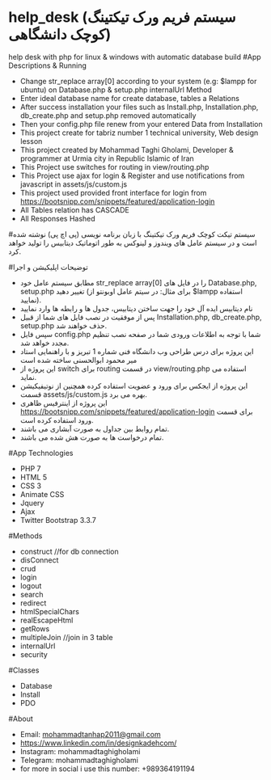 # help_desk (سیستم فریم ورک  تیکتینگ کوچک دانشگاهی)
help desk with php for linux &amp; windows with automatic database build
#App Descriptions & Running
* Change str_replace array[0] according to your system (e.g: $lampp for ubuntu) on Database.php & setup.php internalUrl Method
* Enter ideal database name for create database, tables a Relations
* After success installation your files such as Install.php, Installation.php, db_create.php and setup.php removed automatically
* Then your config.php file renew from your entered Data from Installation
* This project create for tabriz number 1 technical university, Web design lesson
* This project created by Mohammad Taghi Gholami, Developer & programmer at Urmia city in Republic Islamic of Iran
* This Project use switches for routing in view/routing.php
* This Project use ajax for login & Register and use notifications from javascript in assets/js/custom.js
* This project used provided front interface for login from https://bootsnipp.com/snippets/featured/application-login
* All Tables relation has CASCADE
* All Responses Hashed

#سیستم تیکت کوچک 
فریم ورک تیکتینگ با زبان برنامه نویسی (پی اچ پی) نوشته شده است و در سیستم عامل های ویندوز و لینوکس به طور اتوماتیک دیتابیس را تولید خواهد کرد.

#توضیحات اپلیکیشن و اجرا
* مطابق سیستم عامل خود str_replace array[0] را در فایل های Database.php, setup.php تغییر دهید (برای مثال: در سیتم عامل اوبونتو از $lampp استفاده نمایید).
* نام دیتابیس ایده آل خود را جهت ساختن دیتابیس، جدول ها و رابطه ها وارد نمایید
* پس از موفقیت در نصب فایل های شما از قبیل Installation.php, db_create.php, setup.php حذف خواهند شد.
* سپس فایل config.php شما با توجه به اطلاعات ورودی شما در صفحه نصب تنظیم مجدد خواهد شد.
* این پروژه برای درس طراحی وب دانشگاه فنی شماره 1 تبریز و با راهنمایی استاد میر محمود ابوالحسنی ساخته شده است
* این پروژه از switch برای routing در قسمت view/routing.php استفاده می نماید.
* این پروژه از ایجکس برای ورود و عضویت استفاده کرده همچنین از نوتیفیکیشن قسمت assets/js/custom.js بهره می برد.
* این پروژه از اینترفیس ظاهری https://bootsnipp.com/snippets/featured/application-login برای قسمت ورود استفاده کرده است.
* تمام روابط بین جداول به صورت آبشاری می باشند.
* تمام درخواست ها به صورت هش شده می باشند.

#App Technologies
* PHP 7 
* HTML 5
* CSS 3
* Animate CSS
* Jquery
* Ajax
* Twitter Bootstrap 3.3.7

#Methods
* construct //for db connection
* disConnect
* crud
* login
* logout
* search
* redirect
* htmlSpecialChars
* realEscapeHtml
* getRows
* multipleJoin //join in 3 table
* internalUrl
* security

#Classes
* Database
* Install
* PDO

#About 
* Email: mohammadtanhap2011@gmail.com
* https://www.linkedin.com/in/designkadehcom/
* Instagram: mohammadtaghigholami
* Telegram: mohammadtaghigholami
* for more in social i use this number: +989364191194
